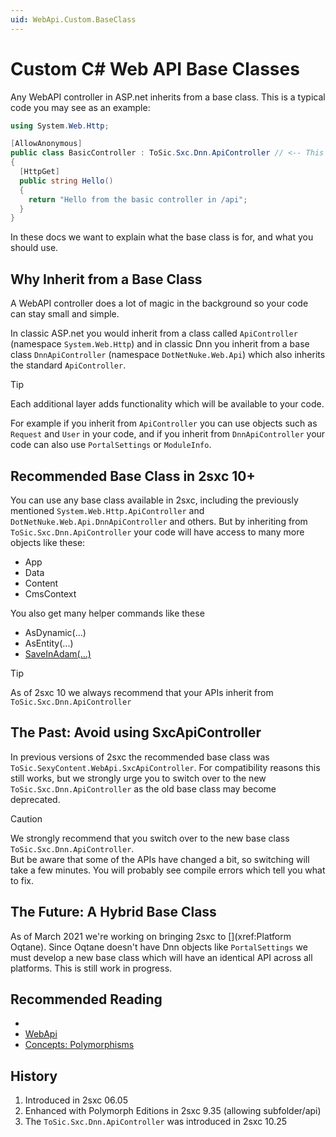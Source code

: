 ```yaml
---
uid: WebApi.Custom.BaseClass
---
```


# Custom C# Web API Base Classes

Any WebAPI controller in ASP.net inherits from a base class. This is a typical code you may see as an example:

```cs
using System.Web.Http;

[AllowAnonymous]
public class BasicController : ToSic.Sxc.Dnn.ApiController // <-- This is the Base Class
{
  [HttpGet]
  public string Hello()
  {
    return "Hello from the basic controller in /api";
  }
}
```

In these docs we want to explain what the base class is for, and what you should use. 


## Why Inherit from a Base Class

A WebAPI controller does a lot of magic in the background so your code can stay small and simple. 

In classic ASP.net you would inherit from a class called `ApiController` (namespace `System.Web.Http`) and in classic Dnn you inherit from a base class `DnnApiController` (namespace `DotNetNuke.Web.Api`) which also inherits the standard `ApiController`. 

> [!TIP]
> Each additional layer adds functionality which will be available to your code. 

For example if you inherit from `ApiController` you can use objects such as `Request` and `User` in your code, and if you inherit from `DnnApiController` your code can also use `PortalSettings` or `ModuleInfo`. 


## Recommended Base Class in 2sxc 10+

You can use any base class available in 2sxc, including the previously mentioned `System.Web.Http.ApiController` and `DotNetNuke.Web.Api.DnnApiController` and others. But by inheriting from `ToSic.Sxc.Dnn.ApiController` your code will have access to many more objects like these:

* App
* Data
* Content
* CmsContext

You also get many helper commands like these

* AsDynamic(...)
* AsEntity(...)
* [SaveInAdam(...)](xref:WebApi.Custom.DotNet.SaveInAdam)

> [!TIP]
> As of 2sxc 10 we always recommend that your APIs inherit from `ToSic.Sxc.Dnn.ApiController`

## The Past: Avoid using SxcApiController

In previous versions of 2sxc the recommended base class was `ToSic.SexyContent.WebApi.SxcApiController`. For compatibility reasons this still works, but we strongly urge you to switch over to the new `ToSic.Sxc.Dnn.ApiController` as the old base class may become deprecated. 

> [!CAUTION]
> We strongly recommend that you switch over to the new base class `ToSic.Sxc.Dnn.ApiController`.  
> But be aware that some of the APIs have changed a bit, so switching will take a few minutes. You will probably see compile errors which tell you what to fix. 

## The Future: A Hybrid Base Class

As of March 2021 we're working on bringing 2sxc to [](xref:Platform Oqtane). Since Oqtane doesn't have Dnn objects like `PortalSettings` we must develop a new base class which will have an identical API across all platforms. This is still work in progress. 


## Recommended Reading

* [](xref:Tut.WebApi)
* [WebApi](xref:WebApi.Index)
* [Concepts: Polymorphisms](xref:Basics.App.Polymorphism)




## History

1. Introduced in 2sxc 06.05
1. Enhanced with Polymorph Editions in 2sxc 9.35 (allowing subfolder/api)
1. The `ToSic.Sxc.Dnn.ApiController` was introduced in 2sxc 10.25

